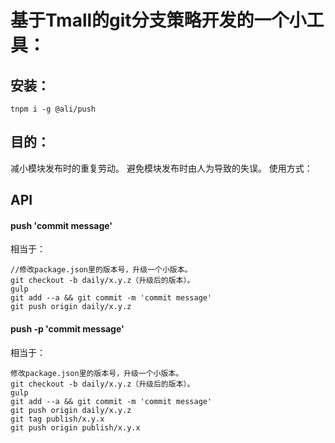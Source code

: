 # 基于Tmall的git分支策略开发的一个小工具：

## 安装：

```
tnpm i -g @ali/push
```

## 目的：

减小模块发布时的重复劳动。
避免模块发布时由人为导致的失误。
使用方式：

## API

#### push 'commit message'

相当于：
```
//修改package.json里的版本号，升级一个小版本。
git checkout -b daily/x.y.z（升级后的版本）。
gulp
git add --a && git commit -m 'commit message'
git push origin daily/x.y.z
```

#### push -p 'commit message'

相当于：
```
修改package.json里的版本号，升级一个小版本。
git checkout -b daily/x.y.z（升级后的版本）。
gulp
git add --a && git commit -m 'commit message'
git push origin daily/x.y.z
git tag publish/x.y.x
git push origin publish/x.y.x
```
